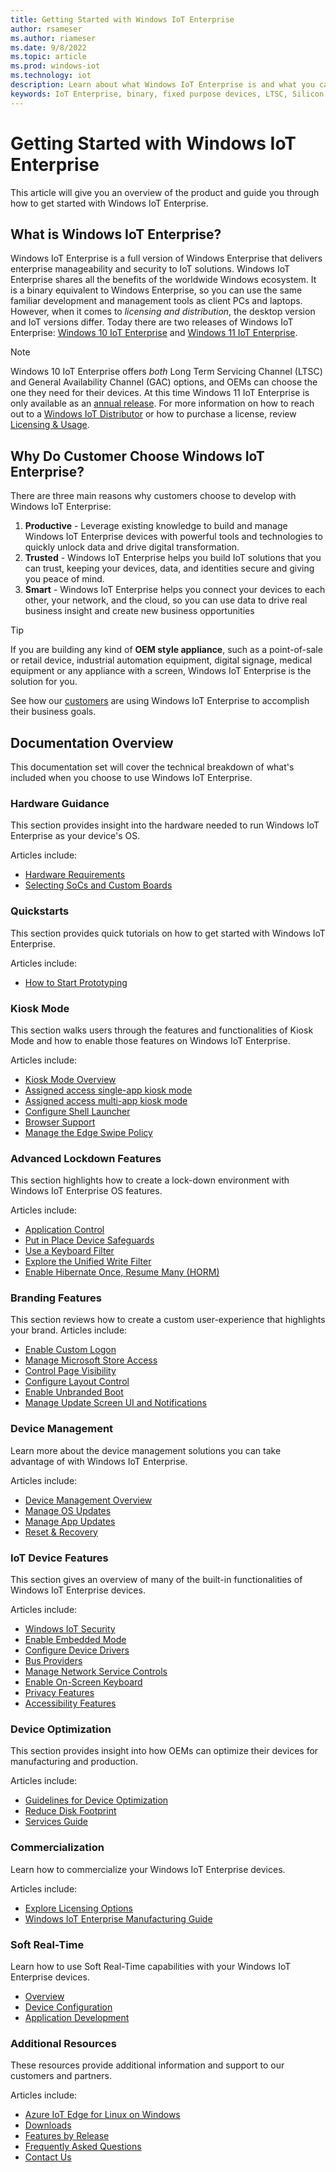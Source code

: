 ```yaml
---
title: Getting Started with Windows IoT Enterprise
author: rsameser
ms.author: riameser
ms.date: 9/8/2022
ms.topic: article
ms.prod: windows-iot
ms.technology: iot
description: Learn about what Windows IoT Enterprise is and what you can do with it.
keywords: IoT Enterprise, binary, fixed purpose devices, LTSC, Silicon
---
```


# Getting Started with Windows IoT Enterprise
This article will give you an overview of the product and guide you through how to get started with Windows IoT Enterprise.

## What is Windows IoT Enterprise?
Windows IoT Enterprise is a full version of Windows Enterprise that delivers enterprise manageability and security to IoT solutions. Windows IoT Enterprise shares all the benefits of the worldwide Windows ecosystem. It is a binary equivalent to Windows Enterprise, so you can use the same familiar development and management tools as client PCs and laptops. However, when it comes to *licensing and distribution*, the desktop version and IoT versions differ. Today there are two releases of Windows IoT Enterprise: [Windows 10 IoT Enterprise](/windows/iot/product-family/what's-new-in-windows-10-iot-enterprise-21h2) and [Windows 11 IoT Enterprise](/windows/iot/product-family/what's-new-in-windows-11-iot-enterprise).


> [!NOTE]
>
> Windows 10 IoT Enterprise offers *both* Long Term Servicing Channel (LTSC) and General Availability Channel (GAC) options, and OEMs can choose the one they need for their devices. At this time Windows 11 IoT Enterprise is only available as an [annual release](/lifecycle/faq/windows#windows-11). For more information on how to reach out to a [Windows IoT Distributor](https://aka.ms/IoTDistributorList) or how to purchase a license, review [Licensing & Usage](./Commercialization/Licensing.md).


## Why Do Customer Choose Windows IoT Enterprise?
There are three main reasons why customers choose to develop with Windows IoT Enterprise:

1. **Productive** - Leverage existing knowledge to build and manage Windows IoT Enterprise devices with powerful tools and technologies to quickly unlock data and drive digital transformation.
2. **Trusted** - Windows IoT Enterprise helps you build IoT solutions that you can trust, keeping your devices, data, and identities secure and giving you peace of mind.
3. **Smart** - Windows IoT Enterprise helps you connect your devices to each other, your network, and the cloud, so you can use data to drive real business insight and create new business opportunities

> [!TIP]
>
> If you are building any kind of **OEM style appliance**, such as a point-of-sale or retail device, industrial automation equipment, digital signage, medical equipment or any appliance with a screen, Windows IoT Enterprise is the solution for you.
>
> See how our [customers](https://www.microsoft.com/WindowsForBusiness/windows-iot) are using Windows IoT Enterprise to accomplish their business goals.


## Documentation Overview
This documentation set will cover the technical breakdown of what's included when you choose to use Windows IoT Enterprise.


### Hardware Guidance
This section provides insight into the hardware needed to run Windows IoT Enterprise as your device's OS.

Articles include:
* [Hardware Requirements](./Hardware-Guidance/Hardware_Requirements.md)
* [Selecting SoCs and Custom Boards](./Hardware-Guidance/SoCs.md)

### Quickstarts
This section provides quick tutorials on how to get started with Windows IoT Enterprise.

Articles include:
* [How to Start Prototyping](./Hardware-Guidance/Prototype.md)  

### Kiosk Mode
This section walks users through the features and functionalities of Kiosk Mode and how to enable those features on Windows IoT Enterprise.

Articles include:
* [Kiosk Mode Overview](./Kiosk-Mode/Kiosk-Mode.md)
* [Assigned access single-app kiosk mode](./Kiosk-Mode/Single-App-Kiosk.md)
* [Assigned access multi-app kiosk mode](./Kiosk-Mode/Multi-App-Kiosk.md)
* [Configure Shell Launcher](./Kiosk-Mode/Shell-Launcher.md)
* [Browser Support](./Kiosk-Mode/Browser-Support.md)
* [Manage the Edge Swipe Policy](./Advanced-Lockdown-Features/Edge-Swipe-Policy.md)

### Advanced Lockdown Features
This section highlights how to create a lock-down environment with Windows IoT Enterprise OS features.

Articles include:
* [Application Control](./Advanced-Lockdown-Features/Application-Control.md)
* [Put in Place Device Safeguards](./Advanced-Lockdown-Features/Device-Safeguards.md)
* [Use a Keyboard Filter](./Advanced-Lockdown-Features/Keyboard-Filter.md)
* [Explore the Unified Write Filter](./Advanced-Lockdown-Features/Unified-Write-Filter.md)
* [Enable Hibernate Once, Resume Many (HORM)](./Advanced-Lockdown-Features/HORM.md)


### Branding Features
This section reviews how to create a custom user-experience that highlights your brand.
Articles include:
* [Enable Custom Logon](./Branding-Features/Custom-Logon.md)
* [Manage Microsoft Store Access](./Branding-Features/Microsoft-Store-Access.md)
* [Control Page Visibility](./Branding-Features/Page-Visibility.md)
* [Configure Layout Control](./Branding-Features/Layout-Control.md)
* [Enable Unbranded Boot](./Branding-Features/Unbranded-Boot.md)
* [Manage Update Screen UI and Notifications](./Branding-Features/Update-Notification.md)


### Device Management
Learn more about the device management solutions you can take advantage of with Windows IoT Enterprise.

Articles include:
* [Device Management Overview](./Device-Management/Device-Management-Overview.md)
* [Manage OS Updates](./OS-Features/Updates.md)
* [Manage App Updates](./Device-Management/App-Updates.md)
* [Reset & Recovery](./Device-Management/Reset-and-Recovery.md)


### IoT Device Features
This section gives an overview of many of the built-in functionalities of Windows IoT Enterprise devices.

Articles include:
* [Windows IoT Security](./OS-Features/Security.md)
* [Enable Embedded Mode](./OS-Features/Embedded-Mode.md)
* [Configure Device Drivers](./OS-Features/Device-Drivers.md)
* [Bus Providers](./OS-Features/Bus-Providers.md)
* [Manage Network Service Controls](./OS-Features/Network-Controls.md)
* [Enable On-Screen Keyboard](./OS-Features/On-Screen-Keyboard.md)
* [Privacy Features](./OS-Features/Privacy.md)
* [Accessibility Features](./OS-Features/Accessibility.md)

### Device Optimization
This section provides insight into how OEMs can optimize their devices for manufacturing and production.

Articles include:
* [Guidelines for Device Optimization](./optimize-your-device/overview.md)
* [Reduce Disk Footprint](./optimize-your-device/Reduce-Disk-Footprint.md)
* [Services Guide](./optimize-your-device/services.md)


### Commercialization
Learn how to commercialize your Windows IoT Enterprise devices.

Articles include:
* [Explore Licensing Options](./Commercialization/Licensing.md)
* [Windows IoT Enterprise Manufacturing Guide](./Commercialization/Manufacturing-Guide.md)


### Soft Real-Time
Learn how to use Soft Real-Time capabilities with your Windows IoT Enterprise devices.

* [Overview](/windows/iot/iot-enterprise/soft-real-time/soft-real-time)
* [Device Configuration](/windows/iot/iot-enterprise/soft-real-time/soft-real-time-device)
* [Application Development](/windows/iot/iot-enterprise/soft-real-time/soft-real-time-application)


### Additional Resources
These resources provide additional information and support to our customers and partners.

Articles include:
* [Azure IoT Edge for Linux on Windows](./Azure-IoT-Edge-For-Linux-On-Windows.md)
* [Downloads](./Downloads.md)
* [Features by Release](./Features.md)
* [Frequently Asked Questions](./FAQ.md)
* [Contact Us](./Contact-Us.md)
